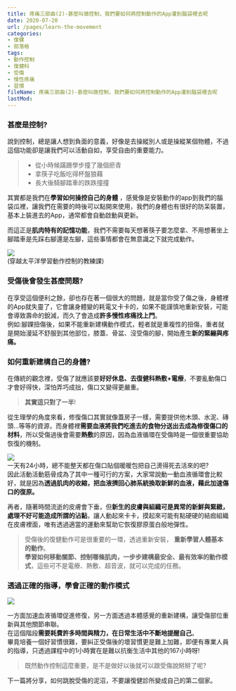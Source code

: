 ```yaml
---
title: 疼痛三部曲(2)-甚麼叫做控制，我們要如何將控制動作的App灌到腦袋裡去呢
date: 2020-07-20
url: /pages/learn-the-movement
categories:
- 復健
- 部落格
tags:
- 動作控制
- 復健科
- 受傷
- 慢性疼痛
- 習慣
fileName: 疼痛三部曲(2)-甚麼叫做控制，我們要如何將控制動作的App灌到腦袋裡去呢
lastMod: 
---
```

### 甚麼是控制?

說到控制，總是讓人想到負面的意義，好像是去操縱別人或是操縱某個物體，不過這個功能卻是讓我們可以活動自如，享受自由的重要能力。  

>* 從小時候蹣跚學步撞了幾個瘀青
>* 拿筷子吃飯吃得杯盤狼藉
>* 長大後騎腳踏車的跌跌撞撞
  
其實都是我們在**學習如何操控自己的身體** ，感覺像是安裝動作的app到我們的腦袋瓜裡，讓我們在需要的時後可以點開來使用，我們的身體也有很好的防呆裝置，基本上裝進去的App，通常都會自動啟動與更新。    

而這正是**肌肉特有的記憶功能**，我們不需要每天想著筷子要怎麼拿、不用想著坐上腳踏車是先踩右腳還是左腳，這些事情都會在無意識之下就完成動作。

![](https://cdn.jsdelivr.net/gh/xiang0805/blogimage/img/疼痛三部曲(2)-甚麼叫做控制，我們要如何將控制動作的App灌到腦袋裡去呢-1.jpg)  
(穿越太平洋學習動作控制的教練課)

### 受傷後會發生甚麼問題?

在享受這個便利之餘，卻也存在著一個很大的問題，就是當你受了傷之後，身體裡的App就失靈了，它會讓身體變的耗電又卡卡的，如果不能謹慎地重新安裝，可能會導致壽命的銳減，而久了會造成**許多慢性疼痛找上門**。  
例如:腳踝扭傷後，如果不能重新建構動作模式，輕者就是重複性的扭傷，重者就是開始漫延不舒服到其他部位，膝蓋、骨盆、沒受傷的腳，開始產生**新的緊繃與疼痛。**

### 如何重新建構自己的身體?

在傳統的觀念裡，受傷了就應該要**好好休息、去復健科熱敷+電療**，不要亂動傷口才會好得快，深怕弄巧成拙，傷口又變得更嚴重。

>**其實這只對了一半**!

從生理學的角度來看，修復傷口其實就像蓋房子一樣，需要提供他木頭、水泥、磚頭…等等的資源，而身體裡**需要血液將我們吃進去的食物分送出去成為修復傷口的材料**，所以受傷過後會需要**熱敷**的原因，因為血液循環在受傷時是一個很重要協助恢復的機制。

![](https://cdn.jsdelivr.net/gh/xiang0805/blogimage/img/疼痛三部曲(2)-甚麼叫做控制，我們要如何將控制動作的App灌到腦袋裡去呢-2.jpg)  
一天有24小時，總不能整天都在傷口貼個暖暖包把自己燙得死去活來的吧?    
因此活動活動筋骨成為了其中一種可行的方案，大家常說動一動血液循環會比較好，就是因為**透過肌肉的收縮，把血液擠回心肺系統換取新鮮的血液，藉此加速傷口的復原。**  

再者，隨著時間流逝的皮膚會下垂，但**新生的皮膚與組織可是異常的新鮮與緊緻，處理不好可能造成所謂的沾黏**，讓人動起來卡卡，摸起來可能有點硬硬的結痂組織在皮膚裡面，唯有透過適當的運動來幫助它恢復膠原蛋白般地彈性。  
  
> 受傷後的復健動作可是很重要的一環，透過重新安裝， **重新學習人體基本的動作**。  
**學習如何移動關節、控制哪條肌肉，一步步建構最安全、最有效率的動作模式**，這些可不是電療、熱敷、超音波，就可以完成的任務。

### 透過正確的指導，學會正確的動作模式

![](https://cdn.jsdelivr.net/gh/xiang0805/blogimage/img/疼痛三部曲(2)-甚麼叫做控制，我們要如何將控制動作的App灌到腦袋裡去呢-3.jpg)

一方面加速血液循環促進修復，另一方面透過本體感覺的重新建構，讓受傷部位重新與其他關節串聯。  
在這個階段**需要耗費許多時間與精力，在日常生活中不斷地提醒自己**。  
畢竟培養一個好習慣很難，要糾正受傷後的壞習慣更是難上加難，即便有專業人員的指導，只透過課程中的1小時實在是難以抗衡生活中其他的167小時呀!
>既然動作控制這麼重要，是不是做好以後就可以跟受傷說掰掰了呢?

下一篇將分享，如何跳脫受傷的泥沼，不要讓復健診所變成自己的第二個家。
